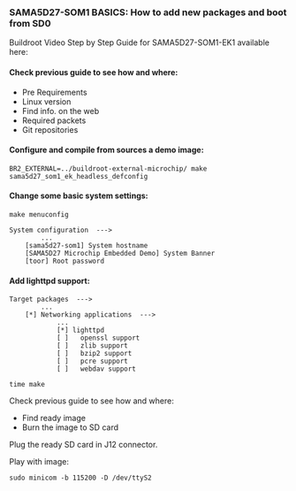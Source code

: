 ### SAMA5D27-SOM1 BASICS: How to add new packages and boot from SD0

Buildroot Video Step by Step Guide for SAMA5D27-SOM1-EK1 available here:

#### Check previous guide to see how and where:
- Pre Requirements
- Linux version
- Find info. on the web
- Required packets
- Git repositories

#### Configure and compile from sources a demo image:
```
BR2_EXTERNAL=../buildroot-external-microchip/ make sama5d27_som1_ek_headless_defconfig
```
#### Change some basic system settings: 
```
make menuconfig

System configuration  --->
        ...
    [sama5d27-som1] System hostname
	[SAMA5D27 Microchip Embedded Demo] System Banner
	[toor] Root password
```
#### Add lighttpd support: 
```
Target packages  --->
        ...
    [*] Networking applications  --->
            ...
            [*] lighttpd
            [ ]   openssl support
            [ ]   zlib support
            [ ]   bzip2 support
            [ ]   pcre support
            [ ]   webdav support
			
time make
```
Check previous guide to see how and where:
- Find ready image
- Burn the image to SD card

Plug the ready SD card in J12 connector.

Play with image:
```
sudo minicom -b 115200 -D /dev/ttyS2
```
